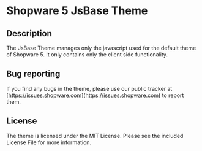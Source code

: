 # Shopware 5 JsBase Theme

## Description
The JsBase Theme manages only the javascript used for the default theme of Shopware 5. It only contains only the client side functionality.


## Bug reporting
If you find any bugs in the theme, please use our public tracker at [https://issues.shopware.com](https://issues.shopware.com) to report them.


## License
The theme is licensed under the MIT License. Please see the included License File for more information.
